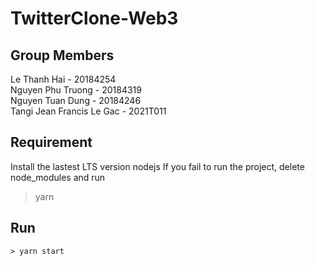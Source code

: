 # TwitterClone-Web3

## Group Members
Le Thanh Hai - 20184254<br/>
Nguyen Phu Truong - 20184319<br/>
Nguyen Tuan Dung - 20184246<br/>
Tangi Jean Francis Le Gac - 2021T011<br/>

## Requirement
Install the lastest LTS version nodejs
If you fail to run the project, delete node_modules and run
> yarn

## Run
```
> yarn start
